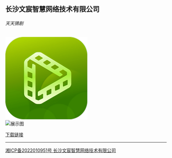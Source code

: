 ## 长沙文宸智慧网络技术有限公司

###### 天天猜剧

![logo](./logo.png)    
![展示图](https://appimg.dbankcdn.com/application/screenshut1/a8ac7dd866064325bc5cad88a57696f6.jpg)


> 

[下载链接](https://appgallery.huawei.com/#/app/C106889655)

----


[湘ICP备2022010951号 长沙文宸智慧网络技术有限公司](http://beian.miit.gov.cn/) 
